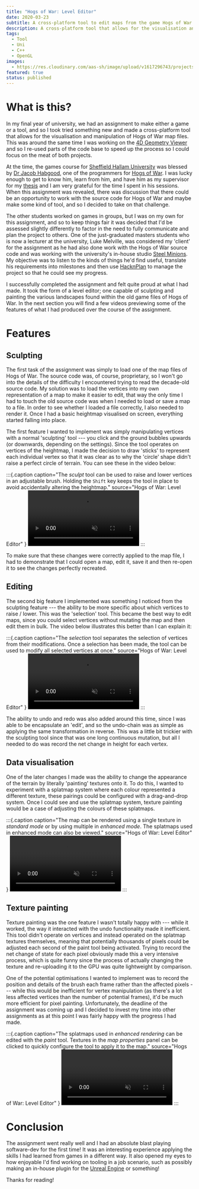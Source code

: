 ```yaml
---
title: "Hogs of War: Level Editor"
date: 2020-03-23
subtitle: A cross-platform tool to edit maps from the game Hogs of War (2000).
description: A cross-platform tool that allows for the visualisation and manipulation of Hogs of War map files.
tags:
  - Tool
  - Uni
  - C++
  - OpenGL
images:
  - https://res.cloudinary.com/aas-sh/image/upload/v1617296743/projects/hogs_of_war_level_editor/screenshot_uk6iiq.png
featured: true
status: published
---
```


# What is this?

In my final year of university, we had an assignment to make either a game or a tool, and so I took tried something new and made a cross-platform tool that allows for the visualisation and manipulation of Hogs of War map files. This was around the same time I was working on the [4D Geometry Viewer](/project/4d-geometry-viewer) and so I re-used parts of the code base to speed up the process so I could focus on the meat of both projects.

At the time, the games course for [Sheffield Hallam University](https://www.shu.ac.uk/) was blessed by [Dr Jacob Habgood](https://www.shu.ac.uk/about-us/our-people/staff-profiles/jacob-habgood), one of the programmers for [Hogs of War](https://en.wikipedia.org/wiki/Hogs_of_War). I was lucky enough to get to know him, learn from him, and have him as my supervisor for my [thesis](/project/thesis) and I am very grateful for the time I spent in his sessions. When this assignment was revealed, there was discussion that there could be an opportunity to work with the source code for Hogs of War and maybe make some kind of tool, and so I decided to take on that challenge.

The other students worked on games in groups, but I was on my own for this assignment, and so to keep things fair it was decided that I'd be assessed slightly differently to factor in the need to fully communicate and plan the project to others. One of the just-graduated masters students who is now a lecturer at the university, Luke Melville, was considered my 'client' for the assignment as he had also done work with the Hogs of War source code and was working with the university's in-house studio [Steel Minions](http://steelminions.com/). My objective was to listen to the kinds of things he'd find useful, translate his requirements into milestones and then use [HacknPlan](https://hacknplan.com/) to manage the project so that he could see my progress.

I successfully completed the assignment and felt quite proud at what I had made. It took the form of a level editor; one capable of sculpting and painting the various landscapes found within the old game files of Hogs of War. In the next section you will find a few videos previewing some of the features of what I had produced over the course of the assignment.

# Features

## Sculpting

The first task of the assignment was simply to load one of the map files of Hogs of War. The source code was, of course, proprietary, so I won't go into the details of the difficulty I encountered trying to read the decade-old source code. My solution was to load the vertices into my own representation of a map to make it easier to edit, that way the only time I had to touch the old source code was when I needed to load or save a map to a file. In order to see whether I loaded a file correctly, I also needed to render it. Once I had a basic heightmap visualised on screen, everything started falling into place.

The first feature I wanted to implement was simply manipulating vertices with a normal 'sculpting' tool --- you click and the ground bubbles upwards (or downwards, depending on the settings). Since the tool operates on vertices of the heightmap, I made the decision to draw 'sticks' to represent each individual vertex so that it was clear as to why the 'circle' shape didn't raise a perfect circle of terrain. You can see these in the video below:

:::{.caption
  caption="The *sculpt* tool can be used to raise and lower vertices in an adjustable brush. Holding the `Shift` key keeps the tool in place to avoid accidentally altering the heightmap."
  source="Hogs of War: Level Editor"
}
<video src="https://res.cloudinary.com/aas-sh/video/upload/v1623691315/projects/hogs_of_war_level_editor/sculpt.mp4" autoplay muted loop controls></video>
:::

To make sure that these changes were correctly applied to the map file, I had to demonstrate that I could open a map, edit it, save it and then re-open it to see the changes perfectly recreated.


## Editing

The second big feature I implemented was something I noticed from the sculpting feature --- the ability to be more specific about which vertices to raise / lower. This was the 'selection' tool. This became the best way to edit maps, since you could select vertices without mutating the map and then edit them in bulk. The video below illustrates this better than I can explain it:

:::{.caption
  caption="The *selection* tool separates the selection of vertices from their modifications. Once a selection has been made, the tool can be used to modify all selected vertices at once."
  source="Hogs of War: Level Editor"
}
<video src="https://res.cloudinary.com/aas-sh/video/upload/v1623691328/projects/hogs_of_war_level_editor/select.mp4" autoplay muted loop controls></video>
:::

The ability to undo and redo was also added around this time, since I was able to be encapsulate an 'edit', and so the undo-chain was as simple as applying the same transformation in reverse. This was a little bit trickier with the sculpting tool since that was one long continuous mutation, but all I needed to do was record the net change in height for each vertex.

## Data visualisation

One of the later changes I made was the ability to change the appearance of the terrain by literally 'painting' textures onto it. To do this, I wanted to experiment with a splatmap system where each colour represented a different texture, these pairings could be configured with a drag-and-drop system. Once I could see and use the splatmap system, texture painting would be a case of adjusting the colours of these splatmaps.

:::{.caption
  caption="The map can be rendered using a single texture in *standard mode* or by using multiple in *enhanced mode*. The splatmaps used in enhanced mode can also be viewed."
  source="Hogs of War: Level Editor"
}
<video src="https://res.cloudinary.com/aas-sh/video/upload/v1623691330/projects/hogs_of_war_level_editor/modes.mp4" autoplay muted loop controls></video>
:::

## Texture painting

Texture painting was the one feature I wasn't totally happy with --- while it worked, the way it interacted with the undo functionality made it inefficient. This tool didn't operate on vertices and instead operated on the splatmap textures themselves, meaning that potentially thousands of pixels could be adjusted each second of the paint tool being activated. Trying to record the net change of state for each pixel obviously made this a very intensive process, which is quite funny since the process of actually changing the texture and re-uploading it to the GPU was quite lightweight by comparison.

One of the potential optimisations I wanted to implement was to record the position and details of the brush each frame rather than the affected pixels --- while this would be inefficient for vertex manipulation (as there's a lot less affected vertices than the number of potential frames), it'd be much more efficient for pixel painting. Unfortunately, the deadline of the assignment was coming up and I decided to invest my time into other assignments as at this point I was fairly happy with the progress I had made.

:::{.caption
  caption="The splatmaps used in *enhanced rendering* can be edited with the *paint* tool. Textures in the *map properties* panel can be clicked to quickly configure the tool to apply it to the map."
  source="Hogs of War: Level Editor"
}
<video src="https://res.cloudinary.com/aas-sh/video/upload/v1623691348/projects/hogs_of_war_level_editor/paint.mp4" autoplay muted loop controls></video>
:::

# Conclusion

The assignment went really well and I had an absolute blast playing software-dev for the first time! It was an interesting experience applying the skills I had learned from games in a different way. It also opened my eyes to how enjoyable I'd find working on tooling in a job scenario, such as possibly making an in-house plugin for the [Unreal Engine](https://www.unrealengine.com/) or something!

Thanks for reading!
